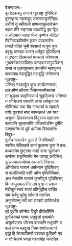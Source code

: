 वैशम्पायनः-  
कृतोदकस्तु राजानं धृतराष्ट्रं युधिष्ठिरः  
पुरस्कृत्य महाबाहुर् उत्तताराकुलेन्द्रियः  
उत्तीर्य तु महीपालो बाष्पव्याकुललोचनः  
पपात तीरे गङ्गाया व्याधविद्ध इव द्विपः  
तं सीदमानं जग्राह भीमः कृष्णेन चोदितः  
मैवमित्यब्रवीच्चैनं कृष्णः परबलार्दनः  
तमार्तं पतितं भूमौ श्वसन्तं च पुनः पुनः  
ददृशुः पाण्डवा राजन् धर्मपुत्रं युधिष्ठिरम्  
तं दृष्ट्वा दीनमनसं गतसत्वं जरेश्वरम्  
भूयश्शोकसमाविष्टाः पाण्डवास्समुपाविशन्  
राजा च धृतराष्ट्रस्तम् उपासीनं महाभुजम्  
वाक्यमाह महाबुद्धिर् महाबुद्धिं जनेश्वरम्  
धृतराष्ट्रः-  
उत्तिष्ठ नरशार्दूल कुरु कार्यमनन्तरम्  
क्षत्रधर्मेण कौरव्य जितेयमवनीस्त्वया  
तां भुङ्क्ष्व भ्रातृभिस्सार्धं सुहृद्भिश्च जनेश्वर  
न शोचितव्यं पश्यामि त्वया धर्मभृतां वर  
शोचितव्यं मया चैव गान्धार्या च महामते  
ययोः पुत्रशतं नष्टं स्वप्नलब्धं धनं यथा  
अश्रुत्वा हितकामस्य विदुरस्य महात्मनः  
वाक्यानि सुमहार्थानि परितप्तोऽस्मि दुर्मतिः  
उक्तवानेष मां पूर्वं धर्मात्मा दिव्यदर्शनः  
विदुरः-  
दुर्योधनापराधेन कुलं ते विनशिष्यति  
स्वस्ति चेदिच्छसे कामं कुलस्य कुरु मे वचः  
वध्यतामेष दुष्टात्मा मन्दो राजा सुयोधनः  
कर्णश्च शकुनिश्चैव मैनं पश्यतु कर्हिचित्  
दूतसम्पातमप्येषाम् अप्रमत्तो निवारय  
अभिषेचय राजानं धर्मात्मानं युधिष्ठिरम्  
स पालयिष्यति वशी धर्मेण पृथिवीमिमाम्  
अथ नेच्छसि राजानं कुन्तीपुत्रं युधिष्ठिरम्  
विनाशमुपयास्तन्ति तव पुत्रा न संशयः  
मेढीभूतं स्वयं राज्यं प्रतिगृह्णीष्व पार्थिव  
समं सर्वेषु भूतेषु वर्तमानं नराधिप  
अनुजीवन्तु सर्वे त्वां ज्ञातयो ज्ञातिवर्धन्न  
धृतराष्ट्रः-  
एवं ब्रुवति कौन्तेय विदुरे दीर्घदर्शिनि  
दुर्योधनमहं पापम् अनुवृत्तो वृथामतिः  
अश्रुत्वैवास्य धीरस्य वाक्यानि मधुराणि च  
फलं प्राप्य महद्दुःखं निमग्नश्शोकसागरे  
वृद्धौ हि तेऽम्बापितरौ पश्यावां दुःखितौ नृप  
न शोचितव्यं भवता पश्यामीह जनाधिप  

